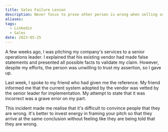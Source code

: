 ```yaml
---
title: Sales Failure Lesson
description: Never focus to prove other person is wrong when selling something
aliases: 
tags:
  - Linkedin
  - Sales
date: 2023-05-25
---
```

A few weeks ago, I was pitching my company's services to a senior operations leader. I explained that his existing vendor had made false statements and presented all possible facts to validate my claim. However, despite my efforts, the person was unwilling to trust my assertion, so I gave up.

Last week, I spoke to my friend who had given me the reference. My friend informed me that the current system adopted by the vendor was vetted by the senior leader for implementation. My attempt to state that it was incorrect was a grave error on my part.

This incident made me realise that it's difficult to convince people that they are wrong. It's better to invest energy in framing your pitch so that they arrive at the same conclusion without feeling like they are being told that they are wrong.